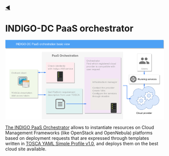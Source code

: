 ### [◀](../README.md)

# INDIGO-DC PaaS orchestrator

[![tosca](img/indigo-PaaS.png)](img/indigo-PaaS.png)

[The INDIGO PaaS Orchestrator](https://github.com/indigo-dc/orchestrator) allows to instantiate resources on Cloud Management Frameworks (like OpenStack and OpenNebula) platforms based on deployment requests that are expressed through templates written in [TOSCA YAML Simple Profile v1.0](https://docs.oasis-open.org/tosca/TOSCA-Simple-Profile-YAML/v1.0/csprd01/TOSCA-Simple-Profile-YAML-v1.0-csprd01.html), and deploys them on the best cloud site available.

